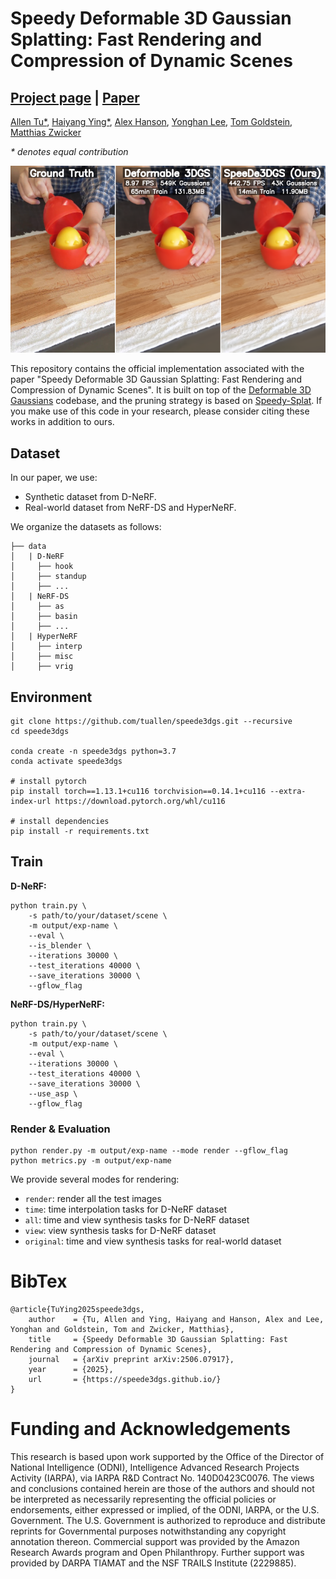 # Speedy Deformable 3D Gaussian Splatting: Fast Rendering and Compression of Dynamic Scenes

## [Project page](https://speede3dgs.github.io/) | [Paper](https://arxiv.org/abs/2506.07917)

[Allen Tu*](https://tuallen.github.io/), [Haiyang Ying*](https://oceanying.github.io), [Alex Hanson](https://www.cs.umd.edu/~hanson/), [Yonghan Lee](https://sites.google.com/view/yonghan-lee/home), [Tom Goldstein](https://www.cs.umd.edu/~tomg/), [Matthias Zwicker](https://www.cs.umd.edu/~zwicker/)

*\* denotes equal contribution*


<img src="assets/teaser.png" alt="Teaser Figure" />

This repository contains the official implementation associated with the paper "Speedy Deformable 3D Gaussian Splatting: Fast Rendering and Compression of Dynamic Scenes". It is built on top of the [Deformable 3D Gaussians](https://github.com/ingra14m/Deformable-3D-Gaussians) codebase, and the pruning strategy is based on [Speedy-Splat](https://github.com/j-alex-hanson/speedy-splat). If you make use of this code in your research, please consider citing these works in addition to ours.

## Dataset

In our paper, we use:

- Synthetic dataset from D-NeRF.
- Real-world dataset from NeRF-DS and HyperNeRF.

We organize the datasets as follows:

```shell
├── data
│   | D-NeRF 
│     ├── hook
│     ├── standup 
│     ├── ...
│   | NeRF-DS
│     ├── as
│     ├── basin
│     ├── ...
│   | HyperNeRF
│     ├── interp
│     ├── misc
│     ├── vrig
```

## Environment

```shell
git clone https://github.com/tuallen/speede3dgs.git --recursive
cd speede3dgs

conda create -n speede3dgs python=3.7
conda activate speede3dgs

# install pytorch
pip install torch==1.13.1+cu116 torchvision==0.14.1+cu116 --extra-index-url https://download.pytorch.org/whl/cu116

# install dependencies
pip install -r requirements.txt
```

## Train

**D-NeRF:**

```shell
python train.py \ 
    -s path/to/your/dataset/scene \ 
    -m output/exp-name \ 
    --eval \ 
    --is_blender \ 
    --iterations 30000 \ 
    --test_iterations 40000 \ 
    --save_iterations 30000 \ 
    --gflow_flag 
```

**NeRF-DS/HyperNeRF:**

```shell
python train.py \ 
    -s path/to/your/dataset/scene \ 
    -m output/exp-name \ 
    --eval \ 
    --iterations 30000 \ 
    --test_iterations 40000 \ 
    --save_iterations 30000 \ 
    --use_asp \ 
    --gflow_flag 
```


### Render & Evaluation

```shell
python render.py -m output/exp-name --mode render --gflow_flag
python metrics.py -m output/exp-name
```

We provide several modes for rendering:

- `render`: render all the test images
- `time`: time interpolation tasks for D-NeRF dataset
- `all`: time and view synthesis tasks for D-NeRF dataset
- `view`: view synthesis tasks for D-NeRF dataset
- `original`: time and view synthesis tasks for real-world dataset

# BibTex

```
@article{TuYing2025speede3dgs,
    author    = {Tu, Allen and Ying, Haiyang and Hanson, Alex and Lee, Yonghan and Goldstein, Tom and Zwicker, Matthias},
    title     = {Speedy Deformable 3D Gaussian Splatting: Fast Rendering and Compression of Dynamic Scenes},
    journal   = {arXiv preprint arXiv:2506.07917},
    year      = {2025},
    url       = {https://speede3dgs.github.io/}
}
```

# Funding and Acknowledgements

This research is based upon work supported by the Office of the Director of National Intelligence (ODNI), Intelligence Advanced Research Projects Activity (IARPA), via IARPA R&D Contract No. 140D0423C0076. The views and conclusions contained herein are those of the authors and should not be interpreted as necessarily representing the official policies or endorsements, either expressed or implied, of the ODNI, IARPA, or the U.S. Government. The U.S. Government is authorized to reproduce and distribute reprints for Governmental purposes notwithstanding any copyright annotation thereon. Commercial support was provided by the Amazon Research Awards program and Open Philanthropy. Further support was provided by DARPA TIAMAT and the NSF TRAILS Institute (2229885).